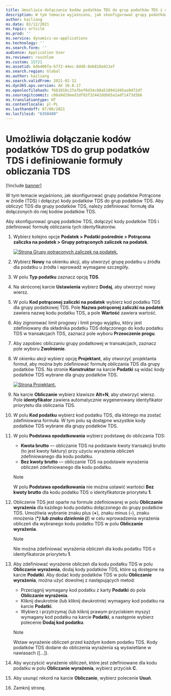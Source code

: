 ```yaml
---
title: Umożliwia dołączanie kodów podatków TDS do grup podatków TDS i definiowanie formuły obliczania TDS
description: W tym temacie wyjaśniono, jak skonfigurować grupy podatków Potrącone w źródle (TDS) i dołączyć kody podatków TDS do grup podatków TDS. Aby obliczyć TDS dla grupy podatków TDS, należy zdefiniować formułę dla dołączonych do niej kodów podatków TDS.
author: kailiang
ms.date: 02/12/2021
ms.topic: article
ms.prod: ''
ms.service: dynamics-ax-applications
ms.technology: ''
ms.search.form: ''
audience: Application User
ms.reviewer: roschlom
ms.custom: 15721
ms.assetid: b4b406fa-b772-44ec-8dd8-8eb818a921ef
ms.search.region: Global
ms.author: kailiang
ms.search.validFrom: 2021-02-12
ms.dyn365.ops.version: AX 10.0.17
ms.openlocfilehash: f681018c27afbef8d34c88a518941d45aa9d72df
ms.sourcegitcommit: c08a9d19eed1df03f32442ddb65a2adf1473d3b6
ms.translationtype: HT
ms.contentlocale: pl-PL
ms.lasthandoff: 07/06/2021
ms.locfileid: "6358489"
---
```

# <a name="attach-tds-tax-codes-to-tds-tax-groups-and-define-the-formula-for-calculating-tds"></a>Umożliwia dołączanie kodów podatków TDS do grup podatków TDS i definiowanie formuły obliczania TDS

[!include [banner](../includes/banner.md)]

W tym temacie wyjaśniono, jak skonfigurować grupy podatków Potrącone w źródle (TDS) i dołączyć kody podatków TDS do grup podatków TDS. Aby obliczyć TDS dla grupy podatków TDS, należy zdefiniować formułę dla dołączonych do niej kodów podatków TDS.

Aby skonfigurować grupę podatków TDS, dołączyć kody podatków TDS i zdefiniować formułę obliczania tych identyfikatorów.

1. Wybierz kolejno opcje **Podatek \> Podatki pośrednie \> Potrącona zaliczka na podatek \> Grupy potrąconych zaliczek na podatek**.

    [![Strona Grupy potrąconych zaliczek na podatek.](./media/apac-ind-TDS-29.png)](./media/apac-ind-TDS-29.png)

2. Wybierz **Nowy** na okienku akcji, aby utworzyć grupę podatku u źródła dla podatku u źródła i wprowadź wymagane szczegóły.
3. W polu **Typ podatku** zaznacz opcję **TDS**.
4. Na skróconej karcie **Ustawienia** wybierz **Dodaj**, aby utworzyć nowy wiersz.
5. W polu **Kod potrąconej zaliczki na podatek** wybierz kod podatku TDS dla grupy podatkowej TDS. Pole **Nazwa potrąconej zaliczki na podatek** zawiera nazwę kodu podatku TDS, a pole **Wartość** zawiera wartość.
6. Aby zignorować limit progowy i limit progu wyjątku, który jest zdefiniowany dla składnika podatku TDS dołączonego do kodu podatku TDS w transakcjach TDS, zaznacz pole wyboru **Przeoczenie progu**.
7. Aby zapobiec obliczaniu grupy podatkowej w transakcjach, zaznacz pole wyboru **Zwolnienie**.
8. W okienku akcji wybierz opcję **Projektant**, aby otworzyć projektanta formuł, aby można było zdefiniować formułę obliczania TDS dla grupy podatków TDS. Na stronie **Konstruktor** na karcie **Podatki** są widać kody podatków TDS wybrane dla grupy podatków TDS.

    [![Strona Projektant.](./media/apac-ind-TDS-30.png)](./media/apac-ind-TDS-30.png)

9. Na karcie **Obliczanie** wybierz klawisze **Alt+N**, aby utworzyć wiersz. Pole **identyfikator** zawiera automatycznie wygenerowany identyfikator priorytetu dla obliczania TDS.
10. W polu **Kod podatku** wybierz kod podatku TDS, dla którego ma zostać zdefiniowana formuła. W tym polu są dostępne wszystkie kody podatków TDS wybrane dla grupy podatków TDS.
11. W polu **Podstawa opodatkowania** wybierz podstawę do obliczania TDS:

    - **Kwota brutto** — obliczanie TDS na podstawie kwoty transakcji brutto (to jest kwoty faktury) przy użyciu wyrażenia obliczeń zdefiniowanego dla kodu podatku.
    - **Bez kwoty brutto** — obliczanie TDS na podstawie wyrażenia obliczeń zdefiniowanego dla kodu podatku.

    > [!NOTE]
    > W polu **Podstawa opodatkowania** nie można ustawić wartości **Bez kwoty brutto** dla kodu podatku TDS o identyfikatorze priorytetu **1**.

12. Obliczenie TDS jest oparte na formule zdefiniowanej w polu **Obliczanie wyrażenia** dla każdego kodu podatku dołączonego do grupy podatków TDS. Umożliwia wybranie znaku plus (**+**), znaku minus (**-**), znaku mnożenia (**\**_) lub znaku dzielenia (_*/**) w celu wprowadzenia wyrażenia obliczeń dla wybranego kodu podatku TDS w polu **Obliczanie wyrażenia**.

    > [!NOTE]
    > Nie można zdefiniować wyrażenia obliczeń dla kodu podatku TDS o identyfikatorze priorytetu **1**.

13. Aby zdefiniować wyrażenie obliczeń dla kodu podatku TDS w polu **Obliczanie wyrażenia**, dodaj kody podatków TDS, które są dostępne na karcie **Podatki**. Aby dodać kody podatków TDS w polu **Obliczanie wyrażenia**, można użyć dowolnej z następujących metod:

    - Przeciągnij wymagany kod podatku z karty **Podatki** do pola **Obliczanie wyrażenia**.
    - Kliknij dwukrotnie (lub kliknij dwukrotnie) wymagany kod podatku na karcie **Podatki**.
    - Wybierz i przytrzymaj (lub kliknij prawym przyciskiem myszy) wymagany kod podatku na karcie **Podatki**, a następnie wybierz polecenie **Dodaj kod podatku**.

    > [!NOTE]
    > Wstaw wyrażenie obliczeń przed każdym kodem podatku TDS. Kody podatków TDS dodane do obliczenia wyrażenia są wyświetlane w nawiasach (\[...\]).

14. Aby wyczyścić wyrażenie obliczeń, które jest zdefiniowane dla kodu podatku w polu **Obliczanie wyrażenia**, wybierz przycisk **C**.
15. Aby usunąć rekord na karcie **Obliczanie**, wybierz polecenie **Usuń**.
16. Zamknij stronę.
